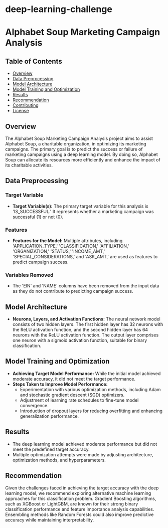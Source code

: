 # deep-learning-challenge

# Alphabet Soup Marketing Campaign Analysis

## Table of Contents

- [Overview](#overview)
- [Data Preprocessing](#data-preprocessing)
- [Model Architecture](#model-architecture)
- [Model Training and Optimization](#model-training-and-optimization)
- [Results](#results)
- [Recommendation](#recommendation)
- [Contributing](#contributing)
- [License](#license)
## Overview

The Alphabet Soup Marketing Campaign Analysis project aims to assist Alphabet Soup, a charitable organization, in optimizing its marketing campaigns. The primary goal is to predict the success or failure of marketing campaigns using a deep learning model. By doing so, Alphabet Soup can allocate its resources more efficiently and enhance the impact of its charitable activities.

## Data Preprocessing
### Target Variable
- **Target Variable(s):** The primary target variable for this analysis is 'IS_SUCCESSFUL.' It represents whether a marketing campaign was successful (1) or not (0).

### Features
- **Features for the Model:** Multiple attributes, including 'APPLICATION_TYPE,' 'CLASSIFICATION,' 'AFFILIATION,' 'ORGANIZATION,' 'STATUS,' 'INCOME_AMT,' 'SPECIAL_CONSIDERATIONS,' and 'ASK_AMT,' are used as features to predict campaign success.

### Variables Removed
- The 'EIN' and 'NAME' columns have been removed from the input data as they do not contribute to predicting campaign success.

## Model Architecture

- **Neurons, Layers, and Activation Functions:** The neural network model consists of two hidden layers. The first hidden layer has 32 neurons with the ReLU activation function, and the second hidden layer has 64 neurons with the ReLU activation function. The output layer comprises one neuron with a sigmoid activation function, suitable for binary classification.

## Model Training and Optimization

- **Achieving Target Model Performance:** While the initial model achieved moderate accuracy, it did not meet the target performance.
- **Steps Taken to Improve Model Performance:**
  - Experimentation with various optimization methods, including Adam and stochastic gradient descent (SGD) optimizers.
  - Adjustment of learning rate schedules to fine-tune model convergence.
  - Introduction of dropout layers for reducing overfitting and enhancing generalization performance.

## Results

- The deep learning model achieved moderate performance but did not meet the predefined target accuracy.
- Multiple optimization attempts were made by adjusting architecture, optimization methods, and hyperparameters.

## Recommendation

Given the challenges faced in achieving the target accuracy with the deep learning model, we recommend exploring alternative machine learning approaches for this classification problem. Gradient Boosting algorithms, such as XGBoost or LightGBM, are known for their strong binary classification performance and feature importance analysis capabilities. Ensembling methods like Random Forests could also improve predictive accuracy while maintaining interpretability.